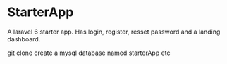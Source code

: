 # StarterApp
A laravel 6 starter app. Has login, register, resset password and a landing dashboard.

git clone 
create a mysql database named starterApp
etc


